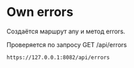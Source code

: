 # Own errors

Создаётся маршрут any и метод errors.

Проверяется по запросу GET /api/errors

    https://127.0.0.1:8082/api/errors